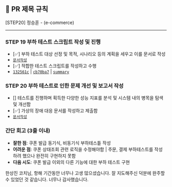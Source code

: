 ## :pushpin: PR 제목 규칙
[STEP20] 정승훈 - (e-commerce)

---

### STEP 19 부하 테스트 스크립트 작성 및 진행
- [✅] 부하 테스트 대상 선정 및 목적, 시나리오 등의 계획을 세우고 이를 문서로 작성
- [`문서작성`](https://github.com/seuthootDev/hanghae-plus-backend/commit/aa2429853107de2b05cda70c85ad9b819a633aef) 
- [✅] 적합한 테스트 스크립트를 작성하고 수행
- [`132561c`](https://github.com/seuthootDev/hanghae-plus-backend/commit/132561cb3f7960ccfb3d594c39e2d3abd7aa6891) | [`cb70ba7`](https://github.com/seuthootDev/hanghae-plus-backend/commit/cb70ba70fb747f293f967ed308b7b8cab434619d) | [`summary`](https://github.com/seuthootDev/hanghae-plus-backend/commit/5430b46ae649a8c646dee9a29782f87cd5042570)


### STEP 20 부하 테스트로 인한 문제 개선 및 보고서 작성
- [] 테스트를 진행하며 획득한 다양한 성능 지표를 분석 및 시스템 내의 병목을 탐색 및 개선함
- [✅] 가상의 장애 대응 문서를 작성하고 제출함
- [`문서작성`](https://github.com/seuthootDev/hanghae-plus-backend/commit/fa55a6282ec743e198a6276efb5d5ee22648e37a) 

### **간단 회고** (3줄 이내)
- **잘한 점**: 쿠폰 발급 동기식, 비동기식 부하테스틑 작성
- **어려운 점**: 쿠폰 상태조회 관련 로직을 수정해야함 | 주문, 결제 부하테스트를 작성하려 했으나 완전히 구현하지 못함
- **다음 시도**: 쿠폰 발급 이외의 다른 기능에 대한 부하 테스트 구현

한상진 코치님, 항해 기간동안 너무나 고생 많으셨습니다. 잘 지도해주신 덕분에 완주할 수 있었던 것 같습니다. 너무나 감사했습니다.